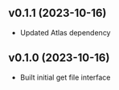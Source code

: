 ## v0.1.1 (2023-10-16)
* Updated Atlas dependency

## v0.1.0 (2023-10-16)
* Built initial get file interface
